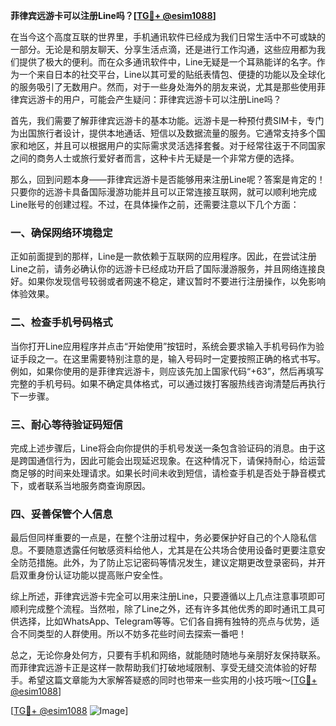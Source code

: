 **菲律宾远游卡可以注册Line吗？[[TG💪+ @esim1088](https://t.me/s/esim1088)]**

在当今这个高度互联的世界里，手机通讯软件已经成为我们日常生活中不可或缺的一部分。无论是和朋友聊天、分享生活点滴，还是进行工作沟通，这些应用都为我们提供了极大的便利。而在众多通讯软件中，Line无疑是一个耳熟能详的名字。作为一个来自日本的社交平台，Line以其可爱的贴纸表情包、便捷的功能以及全球化的服务吸引了无数用户。然而，对于一些身处海外的朋友来说，尤其是那些使用菲律宾远游卡的用户，可能会产生疑问：菲律宾远游卡可以注册Line吗？

首先，我们需要了解菲律宾远游卡的基本功能。远游卡是一种预付费SIM卡，专门为出国旅行者设计，提供本地通话、短信以及数据流量的服务。它通常支持多个国家和地区，并且可以根据用户的实际需求灵活选择套餐。对于经常往返于不同国家之间的商务人士或旅行爱好者而言，这种卡片无疑是一个非常方便的选择。

那么，回到问题本身——菲律宾远游卡是否能够用来注册Line呢？答案是肯定的！只要你的远游卡具备国际漫游功能并且可以正常连接互联网，就可以顺利地完成Line账号的创建过程。不过，在具体操作之前，还需要注意以下几个方面：

### 一、确保网络环境稳定

正如前面提到的那样，Line是一款依赖于互联网的应用程序。因此，在尝试注册Line之前，请务必确认你的远游卡已经成功开启了国际漫游服务，并且网络连接良好。如果你发现信号较弱或者网速不稳定，建议暂时不要进行注册操作，以免影响体验效果。

### 二、检查手机号码格式

当你打开Line应用程序并点击“开始使用”按钮时，系统会要求输入手机号码作为验证手段之一。在这里需要特别注意的是，输入号码时一定要按照正确的格式书写。例如，如果你使用的是菲律宾远游卡，则应该先加上国家代码“+63”，然后再填写完整的手机号码。如果不确定具体格式，可以通过拨打客服热线咨询清楚后再执行下一步骤。

### 三、耐心等待验证码短信

完成上述步骤后，Line将会向你提供的手机号发送一条包含验证码的消息。由于这是跨国通信行为，因此可能会出现延迟现象。在这种情况下，请保持耐心，给运营商足够的时间来处理请求。如果长时间未收到短信，请检查手机是否处于静音模式下，或者联系当地服务商查询原因。

### 四、妥善保管个人信息

最后但同样重要的一点是，在整个注册过程中，务必要保护好自己的个人隐私信息。不要随意透露任何敏感资料给他人，尤其是在公共场合使用设备时更要注意安全防范措施。此外，为了防止忘记密码等情况发生，建议定期更改登录密码，并开启双重身份认证功能以提高账户安全性。

综上所述，菲律宾远游卡完全可以用来注册Line，只要遵循以上几点注意事项即可顺利完成整个流程。当然啦，除了Line之外，还有许多其他优秀的即时通讯工具可供选择，比如WhatsApp、Telegram等等。它们各自拥有独特的亮点与优势，适合不同类型的人群使用。所以不妨多花些时间去探索一番吧！

总之，无论你身处何方，只要有手机和网络，就能随时随地与亲朋好友保持联系。而菲律宾远游卡正是这样一款帮助我们打破地域限制、享受无缝交流体验的好帮手。希望这篇文章能为大家解答疑惑的同时也带来一些实用的小技巧哦～[[TG💪+ @esim1088](https://t.me/s/esim1088)]

[[TG💪+ @esim1088](https://t.me/s/esim1088) ![Image](https://i.postimg.cc/4NQfJmqS/Snipaste-2025-05-13-00-14-12.png)]